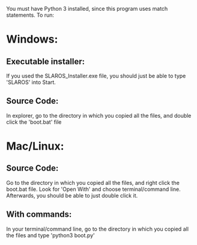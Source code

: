 You must have Python 3 installed, since this program uses match statements. To run:

# Windows:
## Executable installer:
If you used the SLAROS_Installer.exe file, you should just be able to type 'SLAROS' into Start.
## Source Code:
In explorer, go to the directory in which you copied all the files, and double click the 'boot.bat' file
# Mac/Linux:
## Source Code:
Go to the directory in which you copied all the files, and right click the boot.bat file. Look for 'Open With' and choose terminal/command line.
Afterwards, you should be able to just double click it.
## With commands:
In your terminal/command line, go to the directory in which you copied all the files and type 'python3 boot.py'
